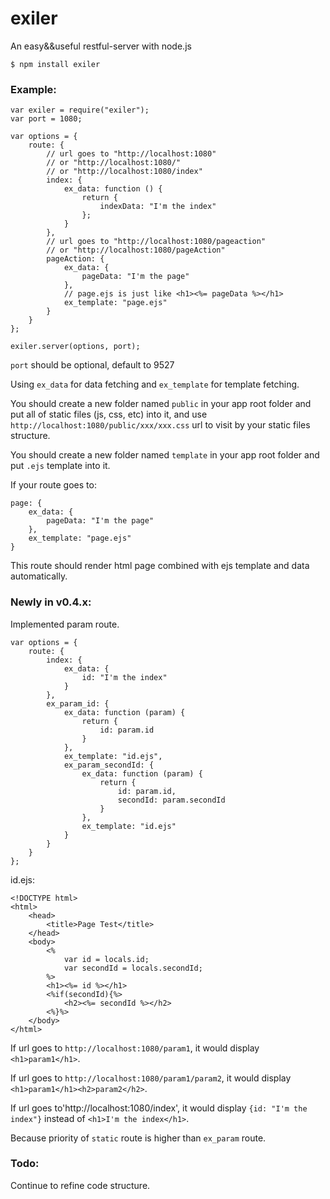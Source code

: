 # exiler
An easy&amp;&amp;useful restful-server with node.js

`$ npm install exiler`

### Example:

    var exiler = require("exiler");
    var port = 1080;

    var options = {
	    route: {
	        // url goes to "http://localhost:1080" 
	        // or "http://localhost:1080/"
	        // or "http://localhost:1080/index"
		    index: {
			    ex_data: function () {
				    return {
				    	indexData: "I'm the index"
				    };
			    }
		    },
		    // url goes to "http://localhost:1080/pageaction"
		    // or "http://localhost:1080/pageAction"
		    pageAction: {
			    ex_data: {
				    pageData: "I'm the page"
			    },
			    // page.ejs is just like <h1><%= pageData %></h1>
			    ex_template: "page.ejs"
		    }
	    }
    };

    exiler.server(options, port);
    
`port` should be optional, default to 9527

Using `ex_data` for data fetching and `ex_template` for template fetching.

You should create a new folder named `public` in your app root folder and put all of static files (js, css, etc) into it, and use `http://localhost:1080/public/xxx/xxx.css` url to visit by your static files structure.

You should create a new folder named `template` in your app root folder and put `.ejs` template into it.

If your route goes to:

    page: {
	    ex_data: {
		    pageData: "I'm the page"
	    },
	    ex_template: "page.ejs"
	}

This route should render html page combined with ejs template and data automatically.

### Newly in v0.4.x:
Implemented param route.

	var options = {
		route: {
			index: {
				ex_data: {
					id: "I'm the index"
				}
			},
			ex_param_id: {
				ex_data: function (param) {
					return {
						id: param.id
					}
				},
				ex_template: "id.ejs",
				ex_param_secondId: {
					ex_data: function (param) {
						return {
							id: param.id,
							secondId: param.secondId
						}
					},
					ex_template: "id.ejs"
				}
			}
		}
	};
	
id.ejs:

	<!DOCTYPE html>
	<html>
		<head>
			<title>Page Test</title>
		</head>
		<body>
			<%
				var id = locals.id;
				var secondId = locals.secondId;
			%>
			<h1><%= id %></h1>
			<%if(secondId){%>
				<h2><%= secondId %></h2>
			<%}%>
		</body>
	</html>
	
If url goes to `http://localhost:1080/param1`, it would display `<h1>param1</h1>`.

If url goes to `http://localhost:1080/param1/param2`, it would display `<h1>param1</h1><h2>param2</h2>`.

If url goes to'http://localhost:1080/index', it would display `{id: "I'm the index"}` instead of `<h1>I'm the index</h1>`.

Because priority of `static` route is higher than `ex_param` route.

### Todo:

Continue to refine code structure.
